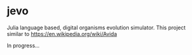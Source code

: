 # jevo
Julia language based, digital organisms evolution simulator. This project similar to https://en.wikipedia.org/wiki/Avida

In progress...